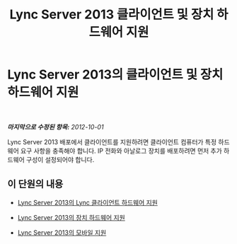 ﻿---
title: Lync Server 2013 클라이언트 및 장치 하드웨어 지원
TOCTitle: 클라이언트 및 장치 하드웨어 지원
ms:assetid: f6aa1192-1bfe-44e0-8ea0-7b361632243d
ms:mtpsurl: https://technet.microsoft.com/ko-kr/library/Gg413039(v=OCS.15)
ms:contentKeyID: 49305562
ms.date: 08/10/2015
mtps_version: v=OCS.15
ms.translationtype: HT
---

# Lync Server 2013의 클라이언트 및 장치 하드웨어 지원

 

_**마지막으로 수정된 항목:** 2012-10-01_

Lync Server 2013 배포에서 클라이언트를 지원하려면 클라이언트 컴퓨터가 특정 하드웨어 요구 사항을 충족해야 합니다. IP 전화와 아날로그 장치를 배포하려면 먼저 추가 하드웨어 구성이 설정되어야 합니다.

## 이 단원의 내용

  - [Lync Server 2013의 Lync 클라이언트 하드웨어 지원](lync-server-2013-lync-client-hardware-support.md)

  - [Lync Server 2013의 장치 하드웨어 지원](lync-server-2013-device-hardware-support.md)

  - [Lync Server 2013의 모바일 지원](lync-server-2013-mobility-support.md)


